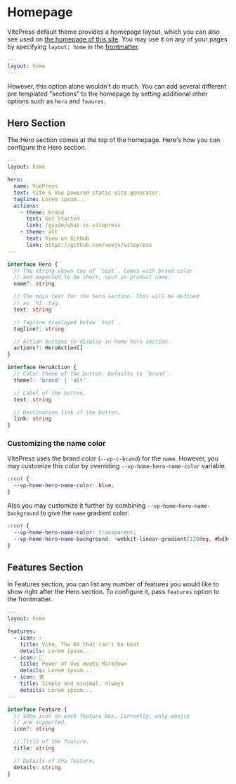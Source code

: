 # Homepage

VitePress default theme provides a homepage layout, which you can also see used on [the homepage of this site](../). You may use it on any of your pages by specifying `layout: home` in the [frontmatter](./frontmatter).

```yaml
---
layout: home
---
```

However, this option alone wouldn't do much. You can add several different pre templated "sections" to the homepage by setting additional other options such as `hero` and `feaures`.

## Hero Section

The Hero section comes at the top of the homepage. Here's how you can configure the Hero section.

```yaml
---
layout: home

hero:
  name: VuePress
  text: Vite & Vue powered static site generator.
  tagline: Lorem ipsum...
  actions:
    - theme: brand
      text: Get Started
      link: /guide/what-is-vitepress
    - theme: alt
      text: View on GitHub
      link: https://github.com/vuejs/vitepress
---
```

```ts
interface Hero {
  // The string shown top of `text`. Comes with brand color
  // and expected to be short, such as product name.
  name?: string

  // The main text for the hero section. This will be defined
  // as `h1` tag.
  text: string

  // Tagline displayed below `text`.
  tagline?: string

  // Action buttons to display in home hero section.
  actions?: HeroAction[]
}

interface HeroAction {
  // Color theme of the button. Defaults to `brand`.
  theme?: 'brand' | 'alt'

  // Label of the button.
  text: string

  // Destination link of the button.
  link: string
}
```

### Customizing the name color

VitePress uses the brand color (`--vp-c-brand`) for the `name`. However, you may customize this color by overriding `--vp-home-hero-name-color` variable.

```css
:root {
  --vp-home-hero-name-color: blue;
}
```

Also you may customize it further by combining `--vp-home-hero-name-background` to give the `name` gradient color.

```css
:root {
  --vp-home-hero-name-color: transparent;
  --vp-home-hero-name-background: -webkit-linear-gradient(120deg, #bd34fe, #41d1ff);
}
```

## Features Section

In Features section, you can list any number of features you would like to show right after the Hero section. To configure it, pass `features` option to the frontmatter.

```yaml
---
layout: home

features:
  - icon: ⚡️
    title: Vite, The DX that can't be beat
    details: Lorem ipsum...
  - icon: 🖖
    title: Power of Vue meets Markdown
    details: Lorem ipsum...
  - icon: 🛠️
    title: Simple and minimal, always
    details: Lorem ipsum...
---
```

```ts
interface Feature {
  // Show icon on each feature box. Currently, only emojis
  // are supported.
  icon?: string

  // Title of the feature.
  title: string

  // Details of the feature.
  details: string
}
```
